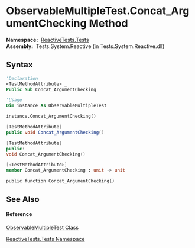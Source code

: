# ObservableMultipleTest.Concat\_ArgumentChecking Method

**Namespace:**  [ReactiveTests.Tests](ReactiveTests.Tests\ReactiveTests.Tests.md)  
**Assembly:**  Tests.System.Reactive (in Tests.System.Reactive.dll)

## Syntax

```vb
'Declaration
<TestMethodAttribute> _
Public Sub Concat_ArgumentChecking
```

```vb
'Usage
Dim instance As ObservableMultipleTest

instance.Concat_ArgumentChecking()
```

```csharp
[TestMethodAttribute]
public void Concat_ArgumentChecking()
```

```c++
[TestMethodAttribute]
public:
void Concat_ArgumentChecking()
```

```fsharp
[<TestMethodAttribute>]
member Concat_ArgumentChecking : unit -> unit 
```

```jscript
public function Concat_ArgumentChecking()
```

## See Also

#### Reference

[ObservableMultipleTest Class](ObservableMultipleTest\ObservableMultipleTest.md)

[ReactiveTests.Tests Namespace](ReactiveTests.Tests\ReactiveTests.Tests.md)




